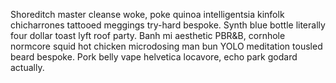 Shoreditch master cleanse woke, poke quinoa intelligentsia kinfolk chicharrones tattooed meggings try-hard bespoke. Synth blue bottle literally four dollar toast lyft roof party. Banh mi aesthetic PBR&B, cornhole normcore squid hot chicken microdosing man bun YOLO meditation tousled beard bespoke. Pork belly vape helvetica locavore, echo park godard actually.